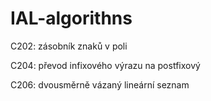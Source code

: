 # IAL-algorithns

C202: zásobník znaků v poli 

C204: převod infixového výrazu na postfixový 

C206: dvousměrně vázaný lineární seznam 
